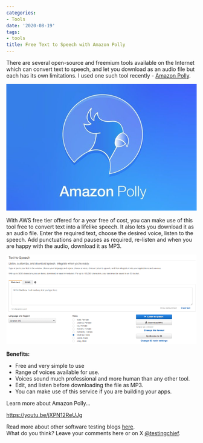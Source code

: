 ```yaml
---
categories:
- Tools
date: '2020-08-19'
tags:
- tools
title: Free Text to Speech with Amazon Polly
---
```


There are several open-source and freemium tools available on the Internet
which can convert text to speech, and let you download as an audio file but
each has its own limitations. I used one such tool recently - [Amazon
Polly](https://ind01.safelinks.protection.outlook.com/?url=https%3A%2F%2Faws.amazon.com%2Fpolly%2F&data=02%7C01%7CSG00660780%40TechMahindra.com%7C5d456c7a0c244c33fc2708d84b6be9af%7Cedf442f5b9944c86a131b42b03a16c95%7C0%7C0%7C637342274137507656&sdata=DM%2Fxu2Gv0IKhqwpiVmRtlZLcTKMroGlvfFeFxK94vfs%3D&reserved=0).

![](./assets/img/posts/amazon-polly.png)

With AWS free tier offered for a year free of cost, you can make use of this
tool free to convert text into a lifelike speech. It also lets you download it
as an audio file. Enter the required text, choose the desired voice, listen to
the speech. Add punctuations and pauses as required, re-listen and when you
are happy with the audio, download it as MP3.

![](./assets/img/posts/text-to-speech.png)

**Benefits:**

  * Free and very simple to use
  * Range of voices available for use. 
  * Voices sound much professional and more human than any other tool.
  * Edit, and listen before downloading the file as MP3.
  * You can make use of this service if you are building your apps.

Learn more about Amazon Polly...

https://youtu.be/jXPN12ReUJg

  
Read more about other software testing blogs
[here](https://skthetester.github.io/).  
What do you think? Leave your comments here or on X
[@testingchief](https://x.com/testingchief).